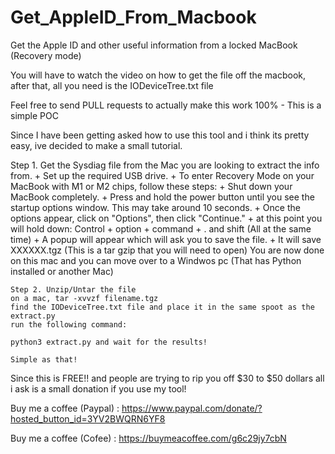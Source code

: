 # Get_AppleID_From_Macbook
Get the Apple ID and other useful information from a locked MacBook (Recovery mode)

You will have to watch the video on how to get the file off the macbook, after that, all you need is the IODeviceTree.txt file

Feel free to send PULL requests to actually make this work 100% - This is a simple POC




Since I have been getting asked how to use this tool and i think its pretty easy, ive decided to make a small tutorial.


Step 1. Get the Sysdiag file from the Mac you are looking to extract the info from.
    + Set up the required USB drive.
    + To enter Recovery Mode on your MacBook with M1 or M2 chips, follow these steps:
    + Shut down your MacBook completely.
    + Press and hold the power button until you see the startup options window. This may take around 10 seconds.
    + Once the options appear, click on "Options", then click "Continue."
    + at this point you will hold down: Control + option + command + . and shift (All at the same time)
    + A popup will appear which will ask you to save the file. 
    + It will save XXXXXX.tgz (This is a tar gzip that you will need to open)
    You are now done on this mac and you can move over to a Windwos pc (That has Python installed or another Mac)

    Step 2. Unzip/Untar the file
    on a mac, tar -xvvzf filename.tgz
    find the IODeviceTree.txt file and place it in the same spoot as the extract.py
    run the following command: 

    python3 extract.py and wait for the results!

    Simple as that!


Since this is FREE!! and people are trying to rip you off $30 to $50 dollars all i ask is a small donation if you use my tool!

Buy me a coffee (Paypal) : https://www.paypal.com/donate/?hosted_button_id=3YV2BWQRN6YF8

Buy me a coffee (Cofee) : https://buymeacoffee.com/g6c29jy7cbN